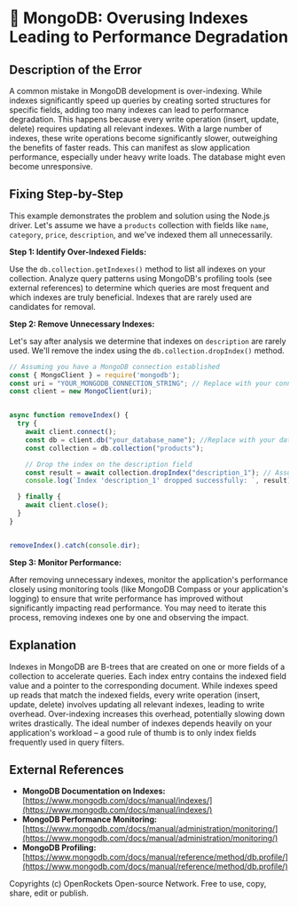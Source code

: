 # 🐞 MongoDB: Overusing Indexes Leading to Performance Degradation


## Description of the Error

A common mistake in MongoDB development is over-indexing. While indexes significantly speed up queries by creating sorted structures for specific fields, adding too many indexes can lead to performance degradation.  This happens because every write operation (insert, update, delete) requires updating all relevant indexes.  With a large number of indexes, these write operations become significantly slower, outweighing the benefits of faster reads.  This can manifest as slow application performance, especially under heavy write loads.  The database might even become unresponsive.

## Fixing Step-by-Step

This example demonstrates the problem and solution using the Node.js driver.  Let's assume we have a `products` collection with fields like `name`, `category`, `price`, `description`, and we've indexed them all unnecessarily.

**Step 1: Identify Over-Indexed Fields:**

Use the `db.collection.getIndexes()` method to list all indexes on your collection. Analyze query patterns using MongoDB's profiling tools (see external references) to determine which queries are most frequent and which indexes are truly beneficial.  Indexes that are rarely used are candidates for removal.

**Step 2: Remove Unnecessary Indexes:**

Let's say after analysis we determine that indexes on `description` are rarely used. We'll remove the index using the `db.collection.dropIndex()` method.


```javascript
// Assuming you have a MongoDB connection established
const { MongoClient } = require('mongodb');
const uri = "YOUR_MONGODB_CONNECTION_STRING"; // Replace with your connection string
const client = new MongoClient(uri);


async function removeIndex() {
  try {
    await client.connect();
    const db = client.db("your_database_name"); //Replace with your database name
    const collection = db.collection("products");

    // Drop the index on the description field
    const result = await collection.dropIndex("description_1"); // Assuming index name is description_1. Check your indexes first.
    console.log(`Index 'description_1' dropped successfully: `, result);

  } finally {
    await client.close();
  }
}


removeIndex().catch(console.dir);


```

**Step 3: Monitor Performance:**

After removing unnecessary indexes, monitor the application's performance closely using monitoring tools (like MongoDB Compass or your application's logging) to ensure that write performance has improved without significantly impacting read performance.  You may need to iterate this process, removing indexes one by one and observing the impact.


## Explanation

Indexes in MongoDB are B-trees that are created on one or more fields of a collection to accelerate queries.  Each index entry contains the indexed field value and a pointer to the corresponding document.  While indexes speed up reads that match the indexed fields, every write operation (insert, update, delete) involves updating all relevant indexes, leading to write overhead.  Over-indexing increases this overhead, potentially slowing down writes drastically.  The ideal number of indexes depends heavily on your application's workload – a good rule of thumb is to only index fields frequently used in query filters.

## External References

* **MongoDB Documentation on Indexes:** [https://www.mongodb.com/docs/manual/indexes/](https://www.mongodb.com/docs/manual/indexes/)
* **MongoDB Performance Monitoring:** [https://www.mongodb.com/docs/manual/administration/monitoring/](https://www.mongodb.com/docs/manual/administration/monitoring/)
* **MongoDB Profiling:** [https://www.mongodb.com/docs/manual/reference/method/db.profile/](https://www.mongodb.com/docs/manual/reference/method/db.profile/)


Copyrights (c) OpenRockets Open-source Network. Free to use, copy, share, edit or publish.

